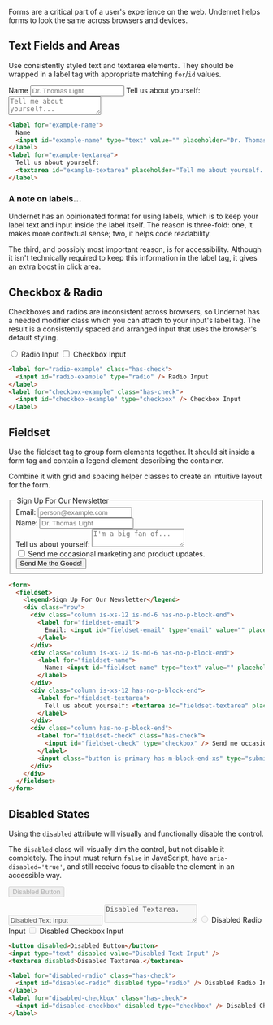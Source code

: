 Forms are a critical part of a user's experience on the web. Undernet helps forms to look the same across browsers and devices.

## Text Fields and Areas

Use consistently styled text and textarea elements. They should be wrapped in a label tag with appropriate matching `for`/`id` values.

<label for="example-name-1">
  Name
  <input id="example-name-1" type="text" value="" placeholder="Dr. Thomas Light" />
</label>
<label for="fieldset-textarea-1">
  Tell us about yourself:
  <textarea id="fieldset-textarea-1" placeholder="Tell me about yourself..."></textarea>
</label>

```html
<label for="example-name">
  Name
  <input id="example-name" type="text" value="" placeholder="Dr. Thomas Light" />
</label>
<label for="example-textarea">
  Tell us about yourself:
  <textarea id="example-textarea" placeholder="Tell me about yourself..."></textarea>
</label>
```

### A note on labels...

Undernet has an opinionated format for using labels, which is to keep your label text and input inside the label itself. The reason is three-fold: one, it makes more contextual sense; two, it helps code readability.

The third, and possibly most important reason, is for accessibility. Although it isn't technically required to keep this information in the label tag, it gives an extra boost in click area.

## Checkbox & Radio

Checkboxes and radios are inconsistent across browsers, so Undernet has a needed modifier class which you can attach to your input's label tag. The result is a consistently spaced and arranged input that uses the browser's default styling.

<label for="radio-example" class="has-check">
  <input id="radio-example" type="radio" /> Radio Input
</label>
<label for="checkbox-example" class="has-check">
  <input id="checkbox-example" type="checkbox" /> Checkbox Input
</label>

```html
<label for="radio-example" class="has-check">
  <input id="radio-example" type="radio" /> Radio Input
</label>
<label for="checkbox-example" class="has-check">
  <input id="checkbox-example" type="checkbox" /> Checkbox Input
</label>
```

## Fieldset

Use the fieldset tag to group form elements together. It should sit inside a form tag and contain a legend element describing the container. 

Combine it with grid and spacing helper classes to create an intuitive layout for the form.

<form>
  <fieldset>
    <legend>Sign Up For Our Newsletter</legend>
    <div class="row">
      <div class="column is-xs-12 is-md-6 has-no-p-block-end">
        <label for="fieldset-email">
          Email: <input id="fieldset-email" type="email" value="" placeholder="person@example.com" />
        </label>
      </div>
      <div class="column is-xs-12 is-md-6 has-no-p-block-end">
        <label for="fieldset-name">
          Name: <input id="fieldset-name" type="text" value="" placeholder="Dr. Thomas Light" />
        </label>
      </div>
      <div class="column is-xs-12 has-no-p-block-end">
        <label for="fieldset-textarea">
          Tell us about yourself: <textarea id="fieldset-textarea" placeholder="I'm a big fan of..."></textarea>
        </label>
      </div>
      <div class="column has-no-p-block-end">
        <label for="fieldset-check" class="has-check">
          <input id="fieldset-check" type="checkbox" /> Send me occasional marketing and product updates.
        </label>
        <input class="button is-primary has-m-block-end-xs" type="submit" value="Send Me the Goods!" />
      </div>
    </div>
  </fieldset>
</form>

```html
<form>
  <fieldset>
    <legend>Sign Up For Our Newsletter</legend>
    <div class="row">
      <div class="column is-xs-12 is-md-6 has-no-p-block-end">
        <label for="fieldset-email">
          Email: <input id="fieldset-email" type="email" value="" placeholder="person@example.com" />
        </label>
      </div>
      <div class="column is-xs-12 is-md-6 has-no-p-block-end">
        <label for="fieldset-name">
          Name: <input id="fieldset-name" type="text" value="" placeholder="Dr. Thomas Light" />
        </label>
      </div>
      <div class="column is-xs-12 has-no-p-block-end">
        <label for="fieldset-textarea">
          Tell us about yourself: <textarea id="fieldset-textarea" placeholder="I'm a big fan of..."></textarea>
        </label>
      </div>
      <div class="column has-no-p-block-end">
        <label for="fieldset-check" class="has-check">
          <input id="fieldset-check" type="checkbox" /> Send me occasional marketing and product updates.
        </label>
        <input class="button is-primary has-m-block-end-xs" type="submit" value="Send Me the Goods!" />
      </div>
    </div>
  </fieldset>
</form>
```

## Disabled States

Using the `disabled` attribute will visually and functionally disable the control.

The `disabled` class will visually dim the control, but not disable it completely. The input must return `false` in JavaScript, have `aria-disabled='true'`, and still receive focus to disable the element in an accessible way.

<button disabled class="has-no-m-block-end">Disabled Button</button>

<input type="text" disabled value="Disabled Text Input" />

<textarea disabled>Disabled Textarea.</textarea>

<label for="disabled-radio" class="has-check">
  <input id="disabled-radio" disabled type="radio" /> Disabled Radio Input
</label>
<label for="disabled-checkbox" class="has-check">
  <input id="disabled-checkbox" disabled type="checkbox" /> Disabled Checkbox Input
</label>

```html
<button disabled>Disabled Button</button>
<input type="text" disabled value="Disabled Text Input" />
<textarea disabled>Disabled Textarea.</textarea>

<label for="disabled-radio" class="has-check">
  <input id="disabled-radio" disabled type="radio" /> Disabled Radio Input
</label>
<label for="disabled-checkbox" class="has-check">
  <input id="disabled-checkbox" disabled type="checkbox" /> Disabled Checkbox Input
</label>
```
